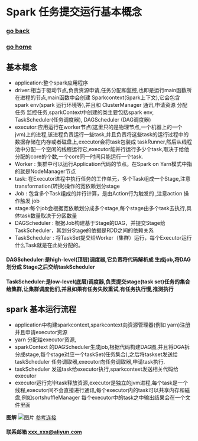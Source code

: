 # Spark 任务提交运行基本概念
### [go back](/spark.md)      
### [go home](../README.md)     
## 基本概念

+ application:整个spark应用程序
+ driver:相当于驱动节点,负责资源申请,任务分配和监控,也即是运行main函数所在进程的节点,main函数中会创建 Sparkcontext(Spark上下文),它会包含spark env(spark 运行环境等),并且和 ClusterManager 通讯,申请资源 分配任务 监控任务,sparkContext中创建的类主要包括spark env, TaskScheduler(任务调度器), DAGScheduler (DAG调度器)
+ executor:应用运行在worker节点(这里只的是物理节点,一个机器上的一个jvm)上的进程,该进程负责运行一些task,并且负责将这些task的运行过程中的数据存储在内存或者磁盘上,executor会将task包装成 taskRunner,然后从线程池中分配一个空闲的线程运行它,executor能并行运行多少个task,取决于给他分配的core的个数,一个core同一时间只能运行一个task.
+ Worker : 集群中可以运行Application代码的节点。在Spark on Yarn模式中指的就是NodeManager节点
+ task: 在Executor进程中执行任务的工作单元，多个Task组成一个Stage,注意transformation(转换)操作的宽依赖划分stage
+ Job : 包含多个Task组成的并行计算，是由Action行为触发的 ,注意action 操作触发 job
+ stage:每个job会根据宽依赖划分成多个stage,每个stage由多个task去执行,具体task数量取决于分区数量
+ DAGScheduler : 根据Job构建基于Stage的DAG，并提交Stage给TaskScheduler，其划分Stage的依据是RDD之间的依赖关系
+ TaskScheduler : 将TaskSet提交给Worker（集群）运行，每个Executor运行什么Task就是在此处分配的。

#### DAGScheduler:是high-level(顶层)调度器,它负责将代码解析成 生成job,将DAG划分成 Stage之后交给taskScheduler
#### TaskScheduler:是low-level(底层)调度器,负责提交stage(task set)任务的集合给集群,让集群调度他们,并且如果有任务失败重试,有任务执行慢,推测执行

## spark 基本运行流程
+ application中构建sparkcontext,sparkcontext向资源管理器(例如 yarn)注册并且申请executor资源
+ yarn 分配给executor资源,
+ sparkContext 的DAGScheduler生成job,根据代码构建DAG图,并且将DGA拆分成stage,每个stage对应一个taskSet(任务集合),之后将taskset发送给taskScheduler 任务调取器,executor向任务调取器,申请task执行.
+ taskScheduler 发送task给executor执行,sparkcontext发送相关代码给executor
+ executor运行完毕task释放资源,executor是独立的jvm进程,每个task是一个线程,executor间不会直接进行通讯,每个executor内的task可以共享内存和磁盘,例如sortshuffleManager 每个executor中的task之中输出结果会在一个文件里面

**图解**
![图片](/static/img/up-592c83053a0de10844974db433d34c2aa80.png)
[参考连接](https://www.cnblogs.com/frankdeng/p/9301485.html)

#### 联系邮箱 xxx_xxx@aliyun.com